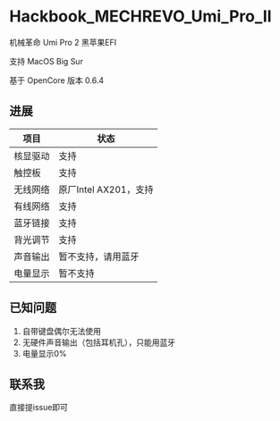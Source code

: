 # Hackbook_MECHREVO_Umi_Pro_II
机械革命 Umi Pro 2 黑苹果EFI

支持 MacOS Big Sur

基于 OpenCore 版本 0.6.4

## 进展

| 项目 | 状态 |
| ---- | ---- |
| 核显驱动 | 支持 |
| 触控板 | 支持 |
| 无线网络 | 原厂Intel AX201，支持 |
| 有线网络 | 支持 |
| 蓝牙链接 | 支持 |
| 背光调节 | 支持 |
| 声音输出 | 暂不支持，请用蓝牙 |
| 电量显示 | 暂不支持 |

## 已知问题

1. 自带键盘偶尔无法使用
2. 无硬件声音输出（包括耳机孔），只能用蓝牙
3. 电量显示0%

## 联系我

直接提issue即可
